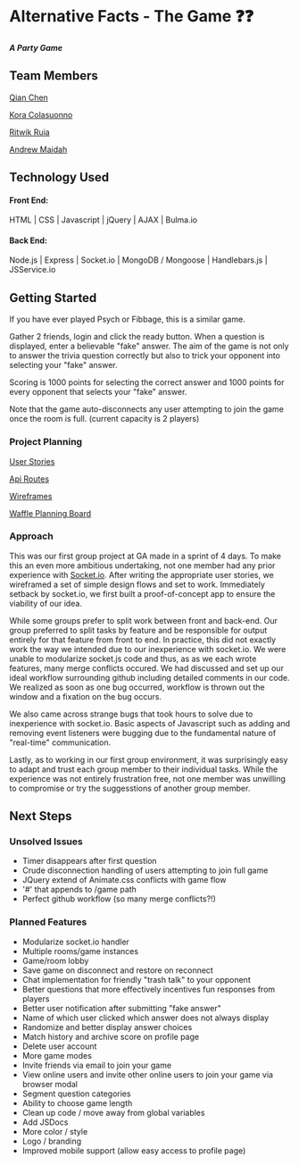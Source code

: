 # Alternative Facts - The Game :question::question:

##### A Party Game

## Team Members
[Qian Chen](https://github.com/Hesai69)

[Kora Colasuonno](https://github.com/trashdaemon)

[Ritwik Ruia](https://github.com/ritz1337)

[Andrew Maidah](https://github.com/amaidah)


## Technology Used

#### Front End: 
HTML | CSS | Javascript | jQuery | AJAX | Bulma.io

#### Back End:
Node.js | Express | Socket.io | MongoDB / Mongoose | Handlebars.js | JSService.io

## Getting Started

If you have ever played Psych or Fibbage, this is a similar game.

Gather 2 friends, login and click the ready button. When a question is displayed, enter a believable "fake" answer. The aim of the game is not only to answer the trivia question correctly but also to trick your opponent into selecting your "fake" answer. 

Scoring is 1000 points for selecting the correct answer and 1000 points for every opponent that selects your "fake" answer.

Note that the game auto-disconnects any user attempting to join the game once the room is full. (current capacity is 2 players)

### Project Planning

[User Stories](../master/planning/user-stories.md)

[Api Routes](../master/planning/rest-api-routes.md)

[Wireframes](../master/planning/wireframes)

[Waffle Planning Board](https://waffle.io/QuARK-0/alt-facts)

### Approach

This was our first group project at GA made in a sprint of 4 days. To make this an even more ambitious undertaking, not one member had any prior experience with [Socket.io](http://socket.io/). After writing the appropriate user stories, we wireframed a set of simple design flows and set to work. Immediately setback by socket.io, we first built a proof-of-concept app to ensure the viability of our idea.

While some groups prefer to split work between front and back-end. Our group preferred to split tasks by feature and be responsible for output entirely for that feature from front to end. In practice, this did not exactly work the way we intended due to our inexperience with socket.io. We were unable to modularize socket.js code and thus, as as we each wrote features, many merge conflicts occured. We had discussed and set up our ideal workflow surrounding github including detailed comments in our code. We realized as soon as one bug occurred, workflow is thrown out the window and a fixation on the bug occurs.

We also came across strange bugs that took hours to solve due to inexperience with socket.io. Basic aspects of Javascript such as adding and removing event listeners were bugging due to the fundamental nature of "real-time" communication.

Lastly, as to working in our first group environment, it was surprisingly easy to adapt and trust each group member to their individual tasks. While the experience was not entirely frustration free, not one member was unwilling to compromise or try the suggesstions of another group member.

## Next Steps

### Unsolved Issues
- Timer disappears after first question
- Crude disconnection handling of users attempting to join full game
- JQuery extend of Animate.css conflicts with game flow
- '#' that appends to /game path
- Perfect github workflow (so many merge conflicts?!)


### Planned Features
- Modularize socket.io handler
- Multiple rooms/game instances
- Game/room lobby
- Save game on disconnect and restore on reconnect
- Chat implementation for friendly "trash talk" to your opponent
- Better questions that more effectively incentives fun responses from players
- Better user notification after submitting "fake answer"
- Name of which user clicked which answer does not always display
- Randomize and better display answer choices
- Match history and archive score on profile page
- Delete user account
- More game modes
- Invite friends via email to join your game 
- View online users and invite other online users to join your game via browser modal
- Segment question categories
- Ability to choose game length
- Clean up code / move away from global variables
- Add JSDocs
- More color / style
- Logo / branding
- Improved mobile support (allow easy access to profile page)
